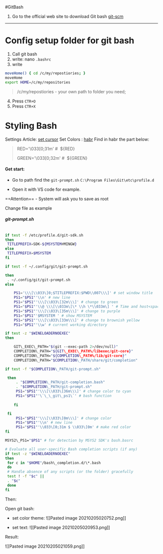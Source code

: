 #GitBash
1) Go to the official web site to download Git bash
 [git-scm](https://git-scm.com/)


<hr></hr>

# Config setup folder for git bash
1. Call git bash
2. write: nano ``.bashrc``
3. write

```bash
moveHome() { cd /c/my/repostiories; } 
moveHome
export HOME=/c/my/repositories
```

> /c/my/repostiories - your own path to folder you need;

4. Press `CTR+O`
5. Press `CTR+X` 


 
# Styling Bash
 Settings Article: [set cursor](https://vishnupadmanabhan.com/styling-git-bash/)
 Set Colors : [habr](https://habr.com/ru/post/119436/)
 Find in habr the part below: 
 
 >RED='\\033\[0;31m' #  ${RED}
 > 
> GREEN='\\033\[0;32m' #  ${GREEN}

#### Get start:
 - Go to path find the `git-prompt.sh`
 `C:\Program Files\Git\etc\profile.d`
 
-  Open it with VS code for example. 
 
 ==Attention== - System will ask you to save as root
 

 Change file as example
 
 
##### git-prompt.sh
```bash

if test -f /etc/profile.d/git-sdk.sh
then
 TITLEPREFIX=SDK-${MSYSTEM#MINGW}
else
 TITLEPREFIX=$MSYSTEM
fi

if test -f ~/.config/git/git-prompt.sh

then
 . ~/.config/git/git-prompt.sh
else

 	PS1='\\\[\\033\]0;$TITLEPREFIX:$PWD\\007\\\]' # set window title
 	PS1="$PS1"'\\n' # new line
 	PS1="$PS1"'\\\[\\033\[32m\\\]' # change to green
	PS1="$PS1"'\\@ \\\[\\033m\[\* \\h \*\\033m\] ' # Time and host<space>
 	PS1="$PS1"'\\\[\\033\[35m\\\]' # change to purple
	PS1="$PS1"'$MSYSTEM ' # show MSYSTEM
	PS1="$PS1"'\\\[\\033\[33m\\\]' # change to brownish yellow
	PS1="$PS1"'\\w' # current working directory

if test -z "$WINELOADERNOEXEC"
then

 	GIT\_EXEC\_PATH="$(git --exec-path 2>/dev/null)"
	COMPLETION\_PATH="${GIT\_EXEC\_PATH%/libexec/git-core}"
	COMPLETION\_PATH="${COMPLETION\_PATH%/lib/git-core}"
	COMPLETION\_PATH="$COMPLETION\_PATH/share/git/completion"

if test -f "$COMPLETION\_PATH/git-prompt.sh"

 then
	 . "$COMPLETION\_PATH/git-completion.bash"
	 . "$COMPLETION\_PATH/git-prompt.sh"
	 PS1="$PS1"'\\\[\\033\[36m\\\]' # change color to cyan
	 PS1="$PS1"'\`\_\_git\_ps1\`' # bash function
 	
	fi

 fi
	 PS1="$PS1"'\\\[\\033\[0m\\\]' # change color
	 PS1="$PS1"'\\n' # new line
	 PS1="$PS1"'\\033\[0;31m $ \\033\[0m' # make red color
fi

MSYS2\_PS1="$PS1" # for detection by MSYS2 SDK's bash.basrc

# Evaluate all user-specific Bash completion scripts (if any)
if test -z "$WINELOADERNOEXEC"
then
 for c in "$HOME"/bash\_completion.d/\*.bash
 do
 # Handle absence of any scripts (or the folder) gracefully
 test ! -f "$c" ||
 . "$c"
 done
fi
```


Then:
 
 Open git bash:
 
 - set color theme:
  ![[Pasted image 20210205020752.png]]
  
  - set text:
  ![[Pasted image 20210205020953.png]]
 
 Result: 
 
 ![[Pasted image 20210205021059.png]]